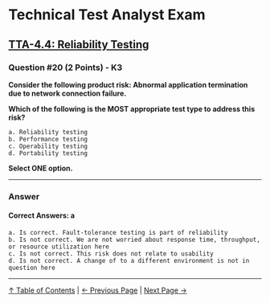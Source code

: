 # Technical Test Analyst Exam

## [TTA-4.4: Reliability Testing](../4-quality-characteristics-for-technical-testing/4.4-reliability-testing.md)

### Question #20 (2 Points) - K3

**Consider the following product risk: Abnormal application termination due to network connection failure.**

**Which of the following is the MOST appropriate test type to address this risk?**

    a. Reliability testing
    b. Performance testing
    c. Operability testing
    d. Portability testing

**Select ONE option.**

---

### Answer

#### Correct Answers: a

    a. Is correct. Fault-tolerance testing is part of reliability
    b. Is not correct. We are not worried about response time, throughput, or resource utilization here
    c. Is not correct. This risk does not relate to usability
    d. Is not correct. A change of to a different environment is not in question here

---

[↑ Table of Contents](../../README.md#table-of-contents) | [← Previous Page](question-19.md) | [Next Page →](question-21.md)
